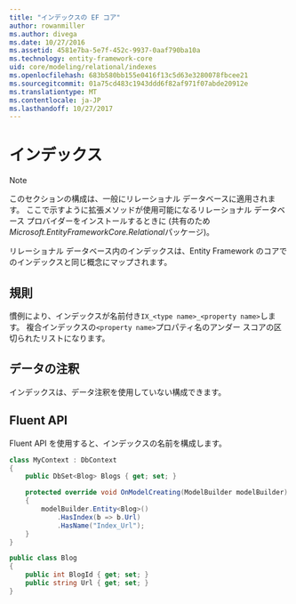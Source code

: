 ```yaml
---
title: "インデックスの EF コア"
author: rowanmiller
ms.author: divega
ms.date: 10/27/2016
ms.assetid: 4581e7ba-5e7f-452c-9937-0aaf790ba10a
ms.technology: entity-framework-core
uid: core/modeling/relational/indexes
ms.openlocfilehash: 683b580bb155e0416f13c5d63e3280078fbcee21
ms.sourcegitcommit: 01a75cd483c1943ddd6f82af971f07abde20912e
ms.translationtype: MT
ms.contentlocale: ja-JP
ms.lasthandoff: 10/27/2017
---
```

# <a name="indexes"></a>インデックス

> [!NOTE]  
> このセクションの構成は、一般にリレーショナル データベースに適用されます。 ここで示すように拡張メソッドが使用可能になるリレーショナル データベース プロバイダーをインストールするときに (共有のため*Microsoft.EntityFrameworkCore.Relational*パッケージ)。

リレーショナル データベース内のインデックスは、Entity Framework のコアでのインデックスと同じ概念にマップされます。

## <a name="conventions"></a>規則

慣例により、インデックスが名前付き`IX_<type name>_<property name>`します。 複合インデックスの`<property name>`プロパティ名のアンダー スコアの区切られたリストになります。

## <a name="data-annotations"></a>データの注釈

インデックスは、データ注釈を使用していない構成できます。

## <a name="fluent-api"></a>Fluent API

Fluent API を使用すると、インデックスの名前を構成します。

<!-- [!code-csharp[Main](samples/core/relational/Modeling/FluentAPI/Samples/Relational/IndexName.cs?highlight=9)] -->
``` csharp
class MyContext : DbContext
{
    public DbSet<Blog> Blogs { get; set; }

    protected override void OnModelCreating(ModelBuilder modelBuilder)
    {
        modelBuilder.Entity<Blog>()
            .HasIndex(b => b.Url)
            .HasName("Index_Url");
    }
}

public class Blog
{
    public int BlogId { get; set; }
    public string Url { get; set; }
}
```
